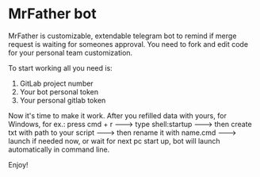 # MrFather bot

MrFather is customizable, extendable telegram bot to remind if merge request is waiting for someones approval. 
You need to fork and edit code for your personal team customization.

To start working all you need is:
1) GitLab project number 
2) Your bot personal token 
3) Your personal gitlab token 

Now it's time to make it work. After you refilled data with yours, for Windows,
for ex.: 
press cmd + r ---> 
type shell:startup ---> 
then create txt with path to your script --->
then rename it with name.cmd --->
launch if needed now, or wait for next pc start up, bot will launch automatically in command line.

Enjoy!
